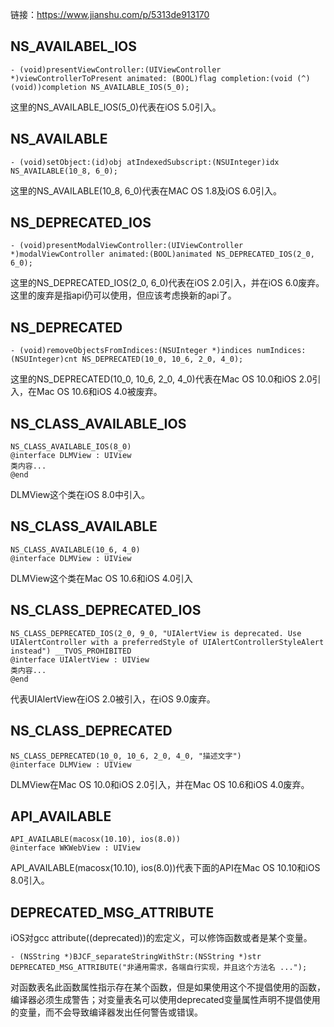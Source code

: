 链接：https://www.jianshu.com/p/5313de913170

## NS_AVAILABEL_IOS

```
- (void)presentViewController:(UIViewController *)viewControllerToPresent animated: (BOOL)flag completion:(void (^)(void))completion NS_AVAILABLE_IOS(5_0);
```

这里的NS_AVAILABLE_IOS(5_0)代表在iOS 5.0引入。

## NS_AVAILABLE

```
- (void)setObject:(id)obj atIndexedSubscript:(NSUInteger)idx NS_AVAILABLE(10_8, 6_0);
```

这里的NS_AVAILABLE(10_8, 6_0)代表在MAC OS 1.8及iOS 6.0引入。

## NS_DEPRECATED_IOS

```
- (void)presentModalViewController:(UIViewController *)modalViewController animated:(BOOL)animated NS_DEPRECATED_IOS(2_0, 6_0);
```

这里的NS_DEPRECATED_IOS(2_0, 6_0)代表在iOS 2.0引入，并在iOS 6.0废弃。这里的废弃是指api仍可以使用，但应该考虑换新的api了。

## NS_DEPRECATED

```
- (void)removeObjectsFromIndices:(NSUInteger *)indices numIndices:(NSUInteger)cnt NS_DEPRECATED(10_0, 10_6, 2_0, 4_0);
```

这里的NS_DEPRECATED(10_0, 10_6, 2_0, 4_0)代表在Mac OS 10.0和iOS 2.0引入，在Mac OS 10.6和iOS 4.0被废弃。

## NS_CLASS_AVAILABLE_IOS

```
NS_CLASS_AVAILABLE_IOS(8_0)
@interface DLMView : UIView
类内容...
@end
```

DLMView这个类在iOS 8.0中引入。

## NS_CLASS_AVAILABLE

```
NS_CLASS_AVAILABLE(10_6, 4_0)
@interface DLMView : UIView
```

DLMView这个类在Mac OS 10.6和iOS 4.0引入

## NS_CLASS_DEPRECATED_IOS

```
NS_CLASS_DEPRECATED_IOS(2_0, 9_0, "UIAlertView is deprecated. Use UIAlertController with a preferredStyle of UIAlertControllerStyleAlert instead") __TVOS_PROHIBITED
@interface UIAlertView : UIView
类内容...
@end
```

代表UIAlertView在iOS 2.0被引入，在iOS 9.0废弃。

## NS_CLASS_DEPRECATED

```
NS_CLASS_DEPRECATED(10_0, 10_6, 2_0, 4_0, "描述文字")
@interface DLMView : UIView
```

DLMView在Mac OS 10.0和iOS 2.0引入，并在Mac OS 10.6和iOS 4.0废弃。

## API_AVAILABLE

```
API_AVAILABLE(macosx(10.10), ios(8.0))
@interface WKWebView : UIView
```

API_AVAILABLE(macosx(10.10), ios(8.0))代表下面的API在Mac OS 10.10和iOS 8.0引入。

## DEPRECATED_MSG_ATTRIBUTE

iOS对gcc attribute((deprecated))的宏定义，可以修饰函数或者是某个变量。

```
- (NSString *)BJCF_separateStringWithStr:(NSString *)str DEPRECATED_MSG_ATTRIBUTE("非通用需求，各端自行实现，并且这个方法名 ...");
```

对函数表名此函数属性指示存在某个函数，但是如果使用这个不提倡使用的函数，编译器必须生成警告；对变量表名可以使用deprecated变量属性声明不提倡使用的变量，而不会导致编译器发出任何警告或错误。
